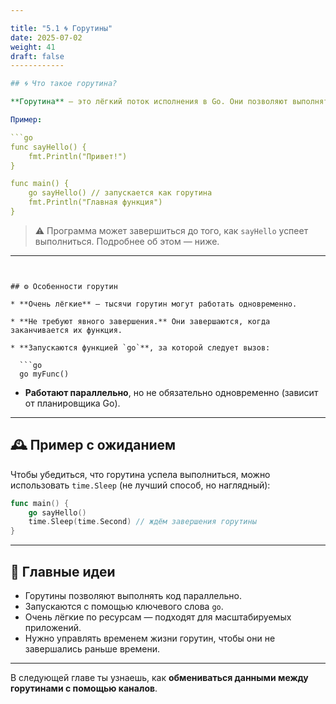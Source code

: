 ```yaml
---

title: "5.1 🌀 Горутины"
date: 2025-07-02
weight: 41
draft: false
------------

## 🌀 Что такое горутина?

**Горутина** — это лёгкий поток исполнения в Go. Они позволяют выполнять несколько задач параллельно. Запускаются при помощи ключевого слова `go`.

Пример:

```go
func sayHello() {
    fmt.Println("Привет!")
}

func main() {
    go sayHello() // запускается как горутина
    fmt.Println("Главная функция")
}
```

> ⚠️ Программа может завершиться до того, как `sayHello` успеет выполниться. Подробнее об этом — ниже.

---
```


## ⚙️ Особенности горутин

* **Очень лёгкие** — тысячи горутин могут работать одновременно.

* **Не требуют явного завершения.** Они завершаются, когда заканчивается их функция.

* **Запускаются функцией `go`**, за которой следует вызов:

  ```go
  go myFunc()
  ```

* **Работают параллельно**, но не обязательно одновременно (зависит от планировщика Go).

---

## 🕰 Пример с ожиданием

Чтобы убедиться, что горутина успела выполниться, можно использовать `time.Sleep` (не лучший способ, но наглядный):

```go
func main() {
    go sayHello()
    time.Sleep(time.Second) // ждём завершения горутины
}
```

---

## 📌 Главные идеи

* Горутины позволяют выполнять код параллельно.
* Запускаются с помощью ключевого слова `go`.
* Очень лёгкие по ресурсам — подходят для масштабируемых приложений.
* Нужно управлять временем жизни горутин, чтобы они не завершались раньше времени.

---

В следующей главе ты узнаешь, как **обмениваться данными между горутинами с помощью каналов**.
